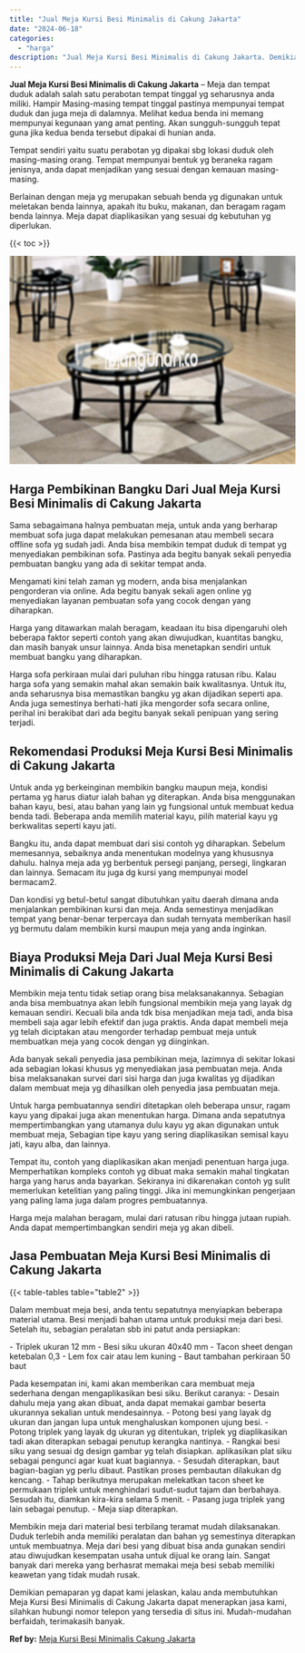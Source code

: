 ```yaml
---
title: "Jual Meja Kursi Besi Minimalis di Cakung Jakarta"
date: "2024-06-18"
categories: 
  - "harga"
description: "Jual Meja Kursi Besi Minimalis di Cakung Jakarta. Demikian pemaparan yg dapat kami jelaskan, kalau anda membutuhkan Meja Kursi Besi Minimalis di Cakung Jakar..."
---
```


**Jual Meja Kursi Besi Minimalis di Cakung Jakarta** – Meja dan tempat duduk adalah salah satu perabotan tempat tinggal yg seharusnya anda miliki. Hampir Masing-masing tempat tinggal pastinya mempunyai tempat duduk dan juga meja di dalamnya. Melihat kedua benda ini memang mempunyai kegunaan yang amat penting. Akan sungguh-sungguh tepat guna jika kedua benda tersebut dipakai di hunian anda.

Tempat sendiri yaitu suatu perabotan yg dipakai sbg lokasi duduk oleh masing-masing orang. Tempat mempunyai bentuk yg beraneka ragam jenisnya, anda dapat menjadikan yang sesuai dengan kemauan masing-masing.

Berlainan dengan meja yg merupakan sebuah benda yg digunakan untuk meletakan benda lainnya, apakah itu buku, makanan, dan beragam ragam benda lainnya. Meja dapat diaplikasikan yang sesuai dg kebutuhan yg diperlukan.

{{< toc >}}

![Jual Meja Kursi Besi Minimalis di Cakung Jakarta](/images/jual-meja-besi-murah18.png)

## Harga Pembikinan Bangku Dari Jual Meja Kursi Besi Minimalis di Cakung Jakarta

Sama sebagaimana halnya pembuatan meja, untuk anda yang berharap membuat sofa juga dapat melakukan pemesanan atau membeli secara offline sofa yg sudah jadi. Anda bisa membikin tempat duduk di tempat yg menyediakan pembikinan sofa. Pastinya ada begitu banyak sekali penyedia pembuatan bangku yang ada di sekitar tempat anda.

Mengamati kini telah zaman yg modern, anda bisa menjalankan pengorderan via online. Ada begitu banyak sekali agen online yg menyediakan layanan pembuatan sofa yang cocok dengan yang diharapkan.

Harga yang ditawarkan malah beragam, keadaan itu bisa dipengaruhi oleh beberapa faktor seperti contoh yang akan diwujudkan, kuantitas bangku, dan masih banyak unsur lainnya. Anda bisa menetapkan sendiri untuk membuat bangku yang diharapkan.

Harga sofa perkiraan mulai dari puluhan ribu hingga ratusan ribu. Kalau harga sofa yang semakin mahal akan semakin baik kwalitasnya. Untuk itu, anda seharusnya bisa memastikan bangku yg akan dijadikan seperti apa. Anda juga semestinya berhati-hati jika mengorder sofa secara online, perihal ini berakibat dari ada begitu banyak sekali penipuan yang sering terjadi.

## Rekomendasi Produksi Meja Kursi Besi Minimalis di Cakung Jakarta

Untuk anda yg berkeinginan membikin bangku maupun meja, kondisi pertama yg harus diatur ialah bahan yg diterapkan. Anda bisa menggunakan bahan kayu, besi, atau bahan yang lain yg fungsional untuk membuat kedua benda tadi. Beberapa anda memilih material kayu, pilih material kayu yg berkwalitas seperti kayu jati.

Bangku itu, anda dapat membuat dari sisi contoh yg diharapkan. Sebelum memesannya, sebaiknya anda menentukan modelnya yang khususnya dahulu. halnya meja ada yg berbentuk persegi panjang, persegi, lingkaran dan lainnya. Semacam itu juga dg kursi yang mempunyai model bermacam2.

Dan kondisi yg betul-betul sangat dibutuhkan yaitu daerah dimana anda menjalankan pembikinan kursi dan meja. Anda semestinya menjadikan tempat yang benar-benar terpercaya dan sudah ternyata memberikan hasil yg bermutu dalam membikin kursi maupun meja yang anda inginkan.

## Biaya Produksi Meja Dari Jual Meja Kursi Besi Minimalis di Cakung Jakarta

Membikin meja tentu tidak setiap orang bisa melaksanakannya. Sebagian anda bisa membuatnya akan lebih fungsional membikin meja yang layak dg kemauan sendiri. Kecuali bila anda tdk bisa menjadikan meja tadi, anda bisa membeli saja agar lebih efektif dan juga praktis. Anda dapat membeli meja yg telah diciptakan atau mengorder terhadap pembuat meja untuk membuatkan meja yang cocok dengan yg diinginkan.

Ada banyak sekali penyedia jasa pembikinan meja, lazimnya di sekitar lokasi ada sebagian lokasi khusus yg menyediakan jasa pembuatan meja. Anda bisa melaksanakan survei dari sisi harga dan juga kwalitas yg dijadikan dalam membuat meja yg dihasilkan oleh penyedia jasa pembuatan meja.

Untuk harga pembuatannya sendiri ditetapkan oleh beberapa unsur, ragam kayu yang dipakai juga akan menentukan harga. Dimana anda sepatutnya mempertimbangkan yang utamanya dulu kayu yg akan digunakan untuk membuat meja, Sebagian tipe kayu yang sering diaplikasikan semisal kayu jati, kayu alba, dan lainnya.

Tempat itu, contoh yang diaplikasikan akan menjadi penentuan harga juga. Memperhatikan kompleks contoh yg dibuat maka semakin mahal tingkatan harga yang harus anda bayarkan. Sekiranya ini dikarenakan contoh yg sulit memerlukan ketelitian yang paling tinggi. Jika ini memungkinkan pengerjaan yang paling lama juga dalam progres pembuatannya.

Harga meja malahan beragam, mulai dari ratusan ribu hingga jutaan rupiah. Anda dapat mempertimbangkan sendiri meja yg akan dibeli.

## Jasa Pembuatan Meja Kursi Besi Minimalis di Cakung Jakarta

{{< table-tables table="table2" >}}

Dalam membuat meja besi, anda tentu sepatutnya menyiapkan beberapa material utama. Besi menjadi bahan utama untuk produksi meja dari besi. Setelah itu, sebagian peralatan sbb ini patut anda persiapkan:

\- Triplek ukuran 12 mm - Besi siku ukuran 40x40 mm - Tacon sheet dengan ketebalan 0,3 - Lem fox cair atau lem kuning - Baut tambahan perkiraan 50 baut

Pada kesempatan ini, kami akan memberikan cara membuat meja sederhana dengan mengaplikasikan besi siku. Berikut caranya: - Desain dahulu meja yang akan dibuat, anda dapat memakai gambar beserta ukurannya sekalian untuk mendesainnya. - Potong besi yang layak dg ukuran dan jangan lupa untuk menghaluskan komponen ujung besi. - Potong triplek yang layak dg ukuran yg ditentukan, triplek yg diaplikasikan tadi akan diterapkan sebagai penutup kerangka nantinya. - Rangkai besi siku yang sesuai dg design gambar yg telah disiapkan. aplikasikan plat siku sebagai pengunci agar kuat kuat bagiannya. - Sesudah diterapkan, baut bagian-bagian yg perlu dibaut. Pastikan proses pembautan dilakukan dg kencang. - Tahap berikutnya merupakan melekatkan tacon sheet ke permukaan triplek untuk menghindari sudut-sudut tajam dan berbahaya. Sesudah itu, diamkan kira-kira selama 5 menit. - Pasang juga triplek yang lain sebagai penutup. - Meja siap diterapkan.

Membikin meja dari material besi terbilang teramat mudah dilaksanakan. Duduk terlebih anda memiliki peralatan dan bahan yg semestinya diterapkan untuk membuatnya. Meja dari besi yang dibuat bisa anda gunakan sendiri atau diwujudkan kesempatan usaha untuk dijual ke orang lain. Sangat banyak dari mereka yang berhasrat memakai meja besi sebab memiliki keawetan yang tidak mudah rusak.

Demikian pemaparan yg dapat kami jelaskan, kalau anda membutuhkan Meja Kursi Besi Minimalis di Cakung Jakarta dapat menerapkan jasa kami, silahkan hubungi nomor telepon yang tersedia di situs ini. Mudah-mudahan berfaidah, terimakasih banyak.

**Ref by:** [Meja Kursi Besi Minimalis Cakung Jakarta](https://id.wikipedia.org/wiki/Meja)
